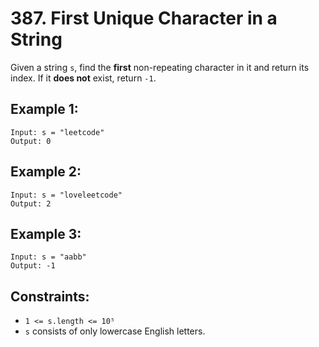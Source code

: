 # 387. First Unique Character in a String

Given a string `s`, find the **first** non-repeating character in it and return its index. If it **does not** exist, return `-1`.

## Example 1:

```
Input: s = "leetcode"
Output: 0
```

## Example 2:

```
Input: s = "loveleetcode"
Output: 2
```

## Example 3:

```
Input: s = "aabb"
Output: -1
```

## Constraints:

- `1 <= s.length <= 10⁵`
- `s` consists of only lowercase English letters.
